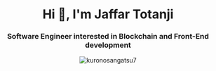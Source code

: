 <h1 align="center">Hi 👋, I'm Jaffar Totanji</h1>
<h3 align="center">Software Engineer interested in Blockchain and Front-End development</h3>

<p align='center'><img align="center" src="https://github-readme-streak-stats.herokuapp.com/?user=kuronosangatsu7&theme=highcontrast" alt="kuronosangatsu7" /></p>
